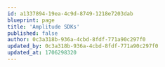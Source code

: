 ```yaml
---
id: a1337894-19ea-4c9d-8749-1218e7203dab
blueprint: page
title: 'Amplitude SDKs'
published: false
author: 0c3a318b-936a-4cbd-8fdf-771a90c297f0
updated_by: 0c3a318b-936a-4cbd-8fdf-771a90c297f0
updated_at: 1706298320
---
```

